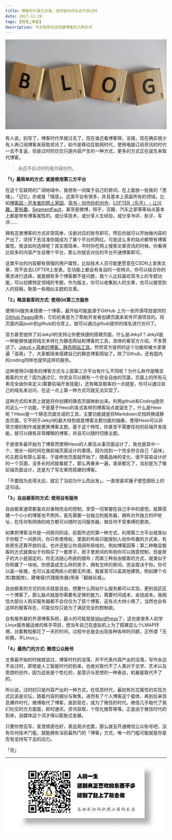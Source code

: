 ```yaml
---
title: 博客时代虽已没落，但内容创作永远不会过时
date: 2017-12-28
tags: [随笔,博客]
description: 今天我想谈谈创建博客的几种方式
---
```


![](/image/life/455940_wx.jpg)

有人说，别写了，博客时代早就过去了，现在谁还看博客呀，没错，现在确实很少有人再订阅博客来获取资讯了，如今是移动互联网时代，使用电脑订阅资讯的时代一去不复返，但是过时的仅仅只是内容产生的一种方式，更多的方式正在诞生来取代博客。

> 永远不会过时的是内容创作。

**「1」最简单的方式: 直接使用第三方平台**

在这个互联网的广阔地域中，我想有一间属于自己的房间，在上面放一些我的「思绪」，「记忆」亦或是「情感」。这类平台有很多，并且基本上涵盖所有的领域。比如[博客园 - 开发者的网上家园](https://www.cnblogs.com/)，[简书 - 创作你的创作](http://www.jianshu.com/)，[LOFTER（乐乎） - 让兴趣，更有趣](http://www.lofter.com/login?urschecked=true)，[SegmentFault](https://segmentfault.com/)，甚至是微博，知乎，豆瓣，汽车之家等等站点基本上都是带有博客属性的。或分享技术，或分享人生经验，或分享书评，影评，车评......

拥有这类博客的方式非常简单，注册对应的账号即可，然后你就可以开始做内容的产出了，坚持下去没准你就成为了某个平台的网红。可是这么多的站点都带有博客属性，我该如何选择呢？其实很简单，平时你在网上搜索文章资讯的时候，你看得比较多的内容产生自哪个平台，那么你就去对应的平台开通博客即可。

这类平台的内容都有很强的用户属性，比如技术人员可能更愿意在CSDN上发表文章，而不会去LOFTER上发表。在功能上都会有各自的一些特点，你可以结合你的需求进行选择，或是拥有多个博客都不是问题，我个人比较喜欢简书上的专题功能，可以创建特定领域的专题，作为版主，你可以收集别人的文章，也可以接受别人的投稿，聚类一些相似主题的文章。

**「2」略显极客的方式: 使用Git第三方服务**

使用Git服务来搭建一个博客，最开始可能是源于GitHub 上为一些开源项目提供的[GitHub Pages](https://pages.github.com/)服务，它的初衷是为了帮助开发者创建页面来宣传开源项目的。将页面内容push到github的仓库上，就可以通过github提供的域名进行访问了。

官方甚至提供了对Jekyll的支持让你更快捷的搭建页面，什么是Jekyll？Jekyll是一种能够快速将纯文本转化为静态网站和博客的工具，具体的看官方介绍，不多赘述了。[Jekyll • 简单的博客、静态网站工具](http://jekyll.com.cn/)。然而官方提供的这个功能却被大家普遍「滥用」了，大家都用来搭建自己的静态博客网站了。除了Github，还有国内的coding同样也提供这样的服务。

这种使用Git服务的博客方式与上面第三方平台有什么不同呢？为什么称作是略显极客的方式？因为通过它，你完全可以拥有一个完全自由的页面，页面上的所有元素完全由你来定义(需要前端开发技能)，还有略显极客的一点就是，你可以通过自己的域名来访问，在这一点上第一种方式可就无法实现了。

这种方式的本质上就是将你创建的静态页面映射出来。利用github和Coding提供的这么一个功能，于是基于Hexo的各式各样的博客站点就诞生了，什么是Hexo呢？Hexo是一个静态页面生成的工具，主要功能就是将Markdown文档转换成静态页面，它不同于Jekyll的最大特色就是博客主题功能的抽象，使用Hexo可以非常方便的制作或是更换博客主题，基于这个特性，你甚至不需要任何的前端开发技能，就可以拥有非常耀眼的博客，并且可以随时切换主题。

于是很多最开始为了博客而使用Hexo的人都去从事页面设计了，我也是其中一个，很长一段时间在做前端页面设计的事情，因为找到一个完全符合自己「品味」的主题没有那么容易，于是修改页面就开始了，随着品味的变化，很不容易设计好的一个页面，没多长时间就看腻了，那么再重来一遍，渐渐都忘了，当初是为了做前端页面设计，还是为了写文章而搭建的博客。

「不要因为走得太远，就忘了当初为什么而出发」，一直很喜欢锤子便签图标上的这句话。

**「3」自由极客的方式: 使用自有服务**

自由极客通常都喜欢对事物完全的控制，享受一切掌握在自己手中的感觉。就算搭建一个小小的博客也不例外，首先需要一台独立的服务器，拥有对外独立的IP地址，在任何有网络的地方都可以随时访问服务器，做任何不受束缚的更改。

如果把博客当作是一间房间的话，前面所述的第一种方式，利用第三方平台就类似于你租了一间房间，你只有使用权，里面的布局只能按别人给你布置的方式来，有些房东还算开放的话，也许还能让你调调布局啥的，例如博客园等；第二种略显极客的方式就类似于你购买了一套房子，房子里房间的布局你可以随意控制，但是房子的大小是固定的，你无法随心所欲的摆布；而第三种自由极客的方式，就类似于你购置了一块地，你想盖成怎么样的房子，拥有怎样的房间，完全取决于你。你可以盖一栋楼，也可以盖成两栋小的都无所谓，我甚至可以盖其他建筑，例如建个仓库(数据库)，建堵墙(代理服务器)用来「翻越长城」。

自由极客的方式的优点就是自由，想要什么网站什么服务都可以实现，更别说区区一个博客了。那么缺点就是你需要有足够的能力，需要时间成本，金钱成本。我相信大部分人购买服务器都不会仅仅为了搭个博客，这有点大材小用了。当然也会有这样的极客存在，可能仅仅只是为了满足完全的控制欲。

自有服务器的开源博客系统，最火的可能就是[WordPress](https://cn.wordpress.org/)了，这也是很多人初学Linux服务器运维的练手项目，想当年自己在虚拟机上为了搭建这么个LMAP环境，对着教程都花了一天的时间，过程中总是会出现各种各样的问题，正所谓「无折腾，不Linux」。

**「4」最热门的方式: 微信公众账号**

文章最开始的时候就说过，博客时代的没落，并不代表内容产出的没落，写作永远不会过时，即使是人工智能时代的到来，也绝对取代不了人类对于文学、艺术以及思想的创作，因为这些是个性化的，是意识与思想的一种表达，机器是取代不了的。

所以说，过时的只是内容产出的一种方式，在信息时代，最初有社交属性的实现方式应该是论坛，随着内容的细分与聚焦，进而有了个人博客这个载体，再到后来信息爆炸时代，微博取代了博客，直到现在，成为了微信的时代。微信几乎取代了我们社交的方方面面，即时通讯，资讯获取，个性化推荐等等。正是由于微信时代的到来，自媒体这个词才得以膨胀式发展。

只要你想去写，宣泄情感也好，表达观点也罢，那么就去开通微信公众账号吧，没有任何技术门槛，就能拥有当前最热门的「博客」方式，唯一的门槛可能就是你是否有坚持写下去的动力。

「完」

- - -
![](/image/weixin.jpg)